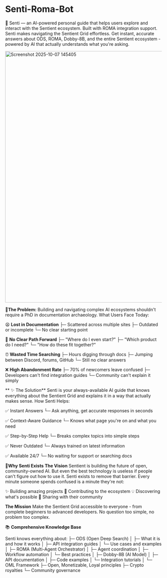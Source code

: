 # Senti-Roma-Bot
🧭 Senti — an AI-powered personal guide that helps users explore and interact with the Sentient ecosystem. Built with ROMA integration support. Senti makes navigating the Sentient Grid effortless. Get instant, accurate answers about ODS, ROMA, Dobby-8B, and the entire Sentient ecosystem - powered by AI that actually understands what you're asking.

<img width="552" height="808" alt="Screenshot 2025-10-07 145405" src="https://github.com/user-attachments/assets/33c51241-89b7-4bc1-b6ac-6bff42c6308d" />


🎯**The Problem:**
Building and navigating complex AI ecosystems shouldn't require a PhD in documentation archaeology.
What Users Face Today:

😫 **Lost in Documentation**
   ├─ Scattered across multiple sites
   ├─ Outdated or incomplete
   └─ No clear starting point

🤷 **No Clear Path Forward**
   ├─ "Where do I even start?"
   ├─ "Which product do I need?"
   └─ "How do these fit together?"

⏰ **Wasted Time Searching**
   ├─ Hours digging through docs
   ├─ Jumping between Discord, forums, GitHub
   └─ Still no clear answers

❌ **High Abandonment Rate**
   ├─ 70% of newcomers leave confused
   ├─ Developers can't find integration guides
   └─ Community can't explain it simply

 ** ✨ The Solution**
Senti is your always-available AI guide that knows everything about the Sentient Grid and explains it in a way that actually makes sense.
How Senti Helps:

✅ Instant Answers
   └─ Ask anything, get accurate responses in seconds

✅ Context-Aware Guidance
   └─ Knows what page you're on and what you need

✅ Step-by-Step Help
   └─ Breaks complex topics into simple steps

✅ Never Outdated
   └─ Always trained on latest information

✅ Available 24/7
   └─ No waiting for support or searching docs

🌟**Why Senti Exists**
**The Vision**
Sentient is building the future of open, community-owned AI. But even the best technology is useless if people can't figure out how to use it.
Senti exists to remove that barrier.
Every minute someone spends confused is a minute they're not:

✨ Building amazing projects
🚀 Contributing to the ecosystem
💡 Discovering what's possible
🤝 Sharing with their community

**The Mission**
Make the Sentient Grid accessible to everyone - from complete beginners to advanced developers. No question too simple, no problem too complex.

📚 **Comprehensive Knowledge Base**

Senti knows everything about:
├─ ODS (Open Deep Search)
│  ├─ What it is and how it works
│  ├─ API integration guides
│  └─ Use cases and examples
│
├─ ROMA (Multi-Agent Orchestrator)
│  ├─ Agent coordination
│  ├─ Workflow automation
│  └─ Best practices
│
├─ Dobby-8B (AI Model)
│  ├─ API documentation
│  ├─ Code examples
│  └─ Integration tutorials
│
└─ OML Framework
   ├─ Open, Monetizable, Loyal principles
   ├─ Crypto royalties
   └─ Community governance
